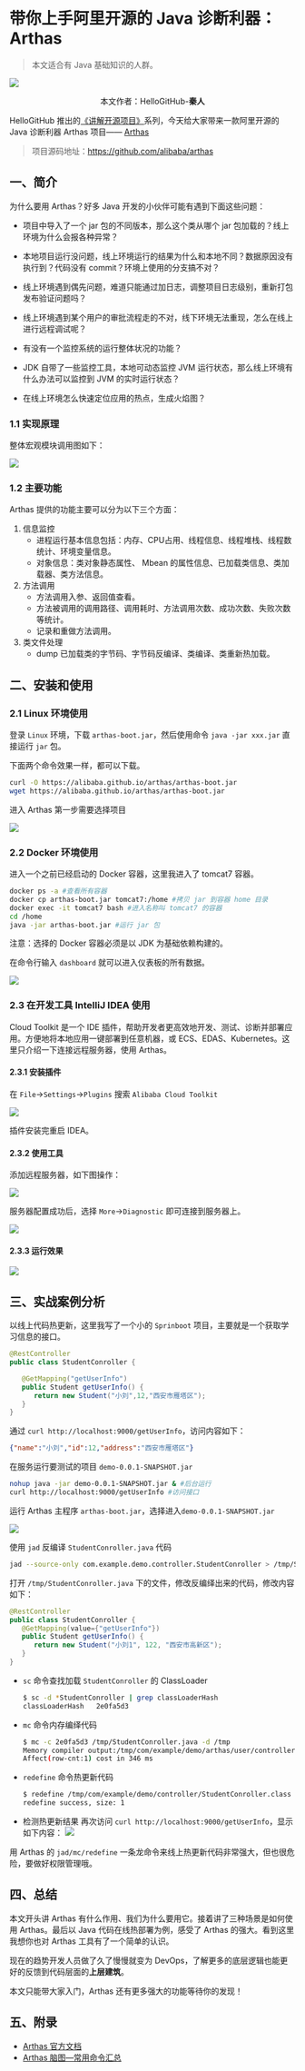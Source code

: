 # 带你上手阿里开源的 Java 诊断利器：Arthas

> 本文适合有 Java 基础知识的人群。

![](./images/0.png)

<p align="center">本文作者：HelloGitHub-<strong>秦人</strong></p>

HelloGitHub 推出的[《讲解开源项目》](https://github.com/HelloGitHub-Team/Article)系列，今天给大家带来一款阿里开源的 Java 诊断利器 Arthas 项目—— [Arthas](https://github.com/alibaba/arthas) 

> 项目源码地址：https://github.com/alibaba/arthas

## 一、简介

为什么要用 Arthas？好多 Java 开发的小伙伴可能有遇到下面这些问题：
- 项目中导入了一个 jar 包的不同版本，那么这个类从哪个 jar 包加载的？线上环境为什么会报各种异常？
  
- 本地项目运行没问题，线上环境运行的结果为什么和本地不同？数据原因没有执行到？代码没有 commit？环境上使用的分支搞不对？
  
- 线上环境遇到偶先问题，难道只能通过加日志，调整项目日志级别，重新打包发布验证问题吗？
  
- 线上环境遇到某个用户的审批流程走的不对，线下环境无法重现，怎么在线上进行远程调试呢？
  
- 有没有一个监控系统的运行整体状况的功能？

- JDK 自带了一些监控工具，本地可动态监控 JVM 运行状态，那么线上环境有什么办法可以监控到 JVM 的实时运行状态？

- 在线上环境怎么快速定位应用的热点，生成火焰图？


### 1.1 实现原理

整体宏观模块调用图如下：

![](images/1.png)

### 1.2 主要功能

Arthas 提供的功能主要可以分为以下三个方面：

1. 信息监控
   - 进程运行基本信息包括：内存、CPU占用、线程信息、线程堆栈、线程数统计、环境变量信息。
   - 对象信息：类对象静态属性、 Mbean 的属性信息、已加载类信息、类加载器、类方法信息。
2. 方法调用
   - 方法调用入参、返回值查看。
   - 方法被调用的调用路径、调用耗时、方法调用次数、成功次数、失败次数等统计。
   - 记录和重做方法调用。
3. 类文件处理
   - dump 已加载类的字节码、字节码反编译、类编译、类重新热加载。

## 二、安装和使用

### 2.1 Linux 环境使用
登录 `Linux` 环境，下载 `arthas-boot.jar`，然后使用命令 `java -jar xxx.jar` 直接运行 `jar` 包。

下面两个命令效果一样，都可以下载。
```bash
curl -O https://alibaba.github.io/arthas/arthas-boot.jar
wget https://alibaba.github.io/arthas/arthas-boot.jar
```

进入 Arthas 第一步需要选择项目

![](images/2.png)

### 2.2 Docker 环境使用
进入一个之前已经启动的 Docker 容器，这里我进入了 tomcat7 容器。

```bash
docker ps -a #查看所有容器
docker cp arthas-boot.jar tomcat7:/home #拷贝 jar 到容器 home 目录
docker exec -it tomcat7 bash #进入名称叫 tomcat7 的容器
cd /home 
java -jar arthas-boot.jar #运行 jar 包
```

注意：选择的 Docker 容器必须是以 JDK 为基础依赖构建的。

在命令行输入 `dashboard` 就可以进入仪表板的所有数据。

![](images/3.png)

### 2.3 在开发工具 IntelliJ IDEA 使用
Cloud Toolkit 是一个 IDE 插件，帮助开发者更高效地开发、测试、诊断并部署应用。方便地将本地应用一键部署到任意机器，或 ECS、EDAS、Kubernetes。这里只介绍一下连接远程服务器，使用 Arthas。

#### 2.3.1 安装插件
在 `File`->`Settings`->`Plugins` 搜索 `Alibaba Cloud Toolkit`

![](images/4.png)

插件安装完重启 IDEA。

#### 2.3.2 使用工具
添加远程服务器，如下图操作：

![](images/5.png)

服务器配置成功后，选择 `More`->`Diagnostic` 即可连接到服务器上。

  ![](images/6.png)

#### 2.3.3 运行效果

![](images/7.png)

## 三、实战案例分析
以线上代码热更新，这里我写了一个小的 `Sprinboot` 项目，主要就是一个获取学习信息的接口。
```java
@RestController
public class StudentConroller {

   @GetMapping("getUserInfo")
   public Student getUserInfo() {
      return new Student("小刘",12,"西安市雁塔区");
   }
}
```

通过 `curl http://localhost:9000/getUserInfo`，访问内容如下：

```json
{"name":"小刘","id":12,"address":"西安市雁塔区"}
```

在服务运行要测试的项目 `demo-0.0.1-SNAPSHOT.jar`

```bash
nohup java -jar demo-0.0.1-SNAPSHOT.jar & #后台运行
curl http://localhost:9000/getUserInfo #访问接口
```

运行 Arthas 主程序 `arthas-boot.jar`，选择进入`demo-0.0.1-SNAPSHOT.jar`

![](images/8.png)
   
使用 `jad` 反编译 `StudentConroller.java` 代码

```bash
jad --source-only com.example.demo.controller.StudentConroller > /tmp/StudentConroller.java
```

打开 `/tmp/StudentConroller.java` 下的文件，修改反编绎出来的代码，修改内容如下：

```java
@RestController
public class StudentConroller {
   @GetMapping(value={"getUserInfo"})
   public Student getUserInfo() {
      return new Student("小刘1", 122, "西安市高新区");
   }
}
```

- `sc` 命令查找加载 `StudentConroller` 的 ClassLoader
   ```bash
   $ sc -d *StudentConroller | grep classLoaderHash
   classLoaderHash   2e0fa5d3
   ```

- `mc` 命令内存编绎代码
   ```bash
   $ mc -c 2e0fa5d3 /tmp/StudentConroller.java -d /tmp
   Memory compiler output:/tmp/com/example/demo/arthas/user/controller/StudentConroller.class
   Affect(row-cnt:1) cost in 346 ms
   ```
- `redefine` 命令热更新代码
   ```bash
   $ redefine /tmp/com/example/demo/controller/StudentConroller.class
   redefine success, size: 1
   ```
- 检测热更新结果
   再次访问 `curl http://localhost:9000/getUserInfo`，显示如下内容：
   ![](images/9.png)

用 Arthas 的 `jad/mc/redefine` 一条龙命令来线上热更新代码非常强大，但也很危险，要做好权限管理哦。

## 四、总结
本文开头讲 Arthas 有什么作用、我们为什么要用它。接着讲了三种场景是如何使用 Arthas。最后以 Java 代码在线热部署为例，感受了 Arthas 的强大。看到这里我想你也对 Arthas 工具有了一个简单的认识。

现在的趋势开发人员做了久了慢慢就变为 DevOps，了解更多的底层逻辑也能更好的反馈到代码层面的**上层建筑**。

本文只能带大家入门，Arthas 还有更多强大的功能等待你的发现！

## 五、附录
- [Arthas 官方文档](https://alibaba.github.io/arthas/quick-start.html)
- [Arthas 脑图—常用命令汇总](https://github.com/alibaba/arthas/issues/1003)

